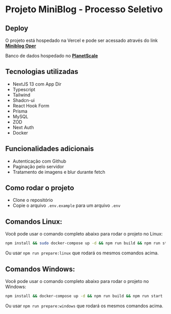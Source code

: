 # Projeto MiniBlog - Processo Seletivo

## **Deploy**

O projeto está hospedado na Vercel e pode ser acessado através do link [**Miniblog Oper**](https://projeto-oper.vercel.app/)

Banco de dados hospedado no [**PlanetScale**](https://planetscale.com/)

## Tecnologias utilizadas

- NextJS 13 com App Dir
- Typescript
- Tailwind
- Shadcn-ui
- React Hook Form
- Prisma
- MySQL
- ZOD
- Next Auth
- Docker

## Funcionalidades adicionais

- Autenticação com Github
- Paginação pelo servidor
- Tratamento de imagens e blur durante fetch

## Como rodar o projeto

- Clone o repositório
- Copie o arquivo `.env.example` para um arquivo `.env`

## Comandos Linux:

Você pode usar o comando completo abaixo para rodar o projeto no Linux:

```bash
npm install && sudo docker-compose up -d && npm run build && npm run start
```

Ou usar `npm run prepare:linux` que rodará os mesmos comandos acima.

## Comandos Windows:

Você pode usar o comando completo abaixo para rodar o projeto no Windows:

```bash
npm install && docker-compose up -d && npm run build && npm run start
```

Ou usar `npm run prepare:windows` que rodará os mesmos comandos acima.
